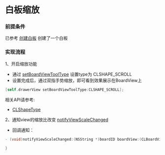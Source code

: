 # 白板缩放

### 前提条件
已参考 [创建白板](create.md) 创建了一个白板

### 实现流程
1、开启缩放功能
* 通过 [setBoardViewToolType](wb_api.md#setBoardViewToolType) 设置type为 CLSHAPE_SCROLL
* 设置完成后，通过双指手势缩放，即可看到效果展示在BoardView上
```Objective-C
[self.drawerView setBoardViewToolType:CLSHAPE_SCROLL];
```
相关API请参考:
- [CLShapeType](const_define.md#CLShapeType)

2、通知view的缩放比改变 [notifyViewScaleChanged](wb_api.md#notifyViewScaleChanged)

- 回调通知：
```Objective-C
- (void)notifyViewScaleChanged:(NSString *)boardID boardView:(CLBoardView *)boardView scale:(int)scale {
    
}
```